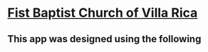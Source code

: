 # [Fist Baptist Church of Villa Rica](www.fbcvr.com)
#####
## This app was designed using the following

